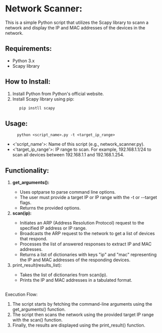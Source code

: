 <h1>Network Scanner:</h1>
<p>This is a simple Python script that utilizes the Scapy library to scann a network and display the IP and MAC addresses of the devices in the network.</p>
<h2>Requirements: </h2>
<ul>
  <li> Python 3.x </li>
  <li>Scapy library</li>
</ul>

<h2> How to Install: </h2>
<ol>
  <li> Install Python from Python's official website. </li>
  <li> Install Scapy library using pip: </li>
  
   ``` bash
      pip instll scapy
   ```
  
</ol>

<h2>Usage:</h2>
   <ul>
    
      python <script_name>.py -t <target_ip_range> 
        
   </ul>
<ul>
  <li> <'script_name'>: Name of this script (e.g., network_scanner.py). </li>
  <li><'target_ip_range'>: IP range to scan. For example, 192.168.1.1/24 to scan all devices between 192.168.1.1 and 192.168.1.254.</li>
</ul>
    
<h2>Functionality: </h2>
<ol>
    <li><b>get_arguments():</b> </li>
      <ul>
        <li>Uses optparse to parse command line options. </li>
        <li>The user must provide a target IP or IP range with the -t or --target flags.</li>
        <li>Returns the provided options.</li>
      </ul>
    <li><b>scan(ip):</b></li>
      <ul>
        <li>Initiates an ARP (Address Resolution Protocol) request to the specified IP address or IP range.</li>
        <li>Broadcasts the ARP request to the network to get a list of devices that respond.</li>
        <li>Processes the list of answered responses to extract IP and MAC addresses.</li>
        <li>Returns a list of dictionaries with keys "ip" and "mac" representing the IP and MAC addresses of the responding devices.</li>
      </ul>
    <li>print_result(results_list):</li>    
      <ul>
          <li>Takes the list of dictionaries from scan(ip).</li>
          <li>Prints the IP and MAC addresses in a tabulated format.</li>
      </ul>  
    
</ol>

<h2></h2>Execution Flow:</h2>
<ol>
  <li>The script starts by fetching the command-line arguments using the get_arguments() function.</li>
  <li>The script then scans the network using the provided target IP range with the scan() function.</li>
  <li>Finally, the results are displayed using the print_result() function. </li>
</ol>


